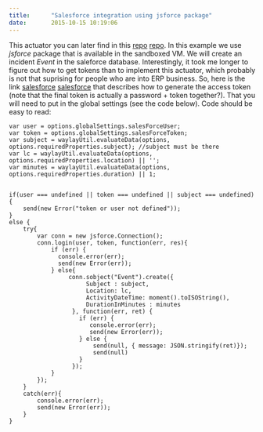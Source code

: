 ```yaml
---
title:      "Salesforce integration using jsforce package"
date:       2015-10-15 10:19:06
---
```


This actuator you can later find in this [repo] [repo]. In this example we use _jsforce_ package that is available in the sandboxed VM. We will create an incident _Event_ in the saleforce database. Interestingly, it took me longer to figure out how to get tokens than to implement this actuator, which probably is not that suprising for people who are into ERP business. So, here is the link [salesforce] [salesforce] that describes how to generate the access token (note that the final token is actually a password + token together?). That you will need to put in the global settings (see the code below). Code should be easy to read:


```
var user = options.globalSettings.salesForceUser;
var token = options.globalSettings.salesForceToken;
var subject = waylayUtil.evaluateData(options, options.requiredProperties.subject); //subject must be there
var lc = waylayUtil.evaluateData(options, options.requiredProperties.location) || '';
var minutes = waylayUtil.evaluateData(options, options.requiredProperties.duration) || 1;


if(user === undefined || token === undefined || subject === undefined) {
    send(new Error("token or user not defined"));
}
else {
    try{
        var conn = new jsforce.Connection();
        conn.login(user, token, function(err, res){
            if (err) { 
              console.error(err); 
              send(new Error(err));
            } else{
                 conn.sobject("Event").create({ 
                      Subject : subject,
                      Location: lc,
                      ActivityDateTime: moment().toISOString(),
                      DurationInMinutes : minutes
                  }, function(err, ret) {
                    if (err) { 
                       console.error(err); 
                       send(new Error(err));
                    } else {
                        send(null, { message: JSON.stringify(ret)});
                        send(null)
                    }
                  });
            }
        });
    }
    catch(err){
        console.error(err); 
        send(new Error(err));
    }
}
```

[repo]: https://raw.githubusercontent.com/waylayio/Actuators/master/createEventForSalesForce
[salesforce]: https://help.salesforce.com/apex/HTViewHelpDoc?id=user_security_token.htm&language=en
